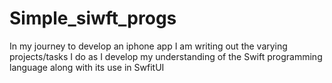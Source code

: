 # Simple_siwft_progs
In my journey to develop an iphone app I am writing out the varying projects/tasks I do as I develop my understanding of the Swift programming language along with its use in SwfitUI
